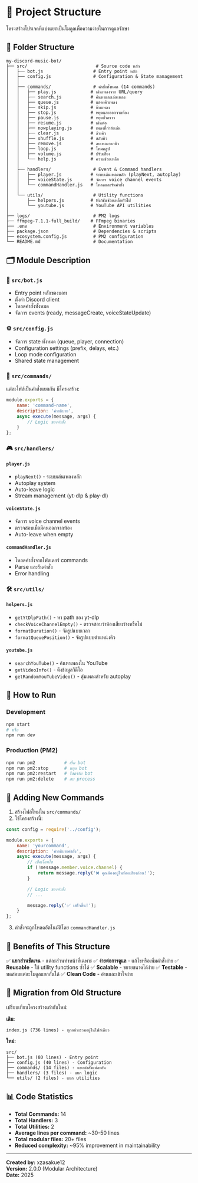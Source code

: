 # 📁 Project Structure

โครงสร้างโปรเจคที่แบ่งแยกเป็นโมดูลเพื่อความง่ายในการดูแลรักษา

## 📂 Folder Structure

```
my-discord-music-bot/
├── src/                          # Source code หลัก
│   ├── bot.js                   # Entry point หลัก
│   ├── config.js                # Configuration & State management
│   │
│   ├── commands/                # คำสั่งทั้งหมด (14 commands)
│   │   ├── play.js             # เล่นเพลงจาก URL/query
│   │   ├── search.js           # ค้นหาและเล่นเพลง
│   │   ├── queue.js            # แสดงคิวเพลง
│   │   ├── skip.js             # ข้ามเพลง
│   │   ├── stop.js             # หยุดและออกจากห้อง
│   │   ├── pause.js            # หยุดชั่วคราว
│   │   ├── resume.js           # เล่นต่อ
│   │   ├── nowplaying.js       # เพลงที่กำลังเล่น
│   │   ├── clear.js            # ล้างคิว
│   │   ├── shuffle.js          # สลับคิว
│   │   ├── remove.js           # ลบเพลงจากคิว
│   │   ├── loop.js             # โหมดลูป
│   │   ├── volume.js           # ปรับเสียง
│   │   └── help.js             # ความช่วยเหลือ
│   │
│   ├── handlers/                # Event & Command handlers
│   │   ├── player.js           # ระบบเล่นเพลงหลัก (playNext, autoplay)
│   │   ├── voiceState.js       # จัดการ voice channel events
│   │   └── commandHandler.js   # โหลดและรันคำสั่ง
│   │
│   └── utils/                   # Utility functions
│       ├── helpers.js          # ฟังก์ชันช่วยเหลือทั่วไป
│       └── youtube.js          # YouTube API utilities
│
├── logs/                        # PM2 logs
├── ffmpeg-7.1.1-full_build/    # FFmpeg binaries
├── .env                         # Environment variables
├── package.json                 # Dependencies & scripts
├── ecosystem.config.js          # PM2 configuration
└── README.md                    # Documentation

```

## 🗂️ Module Description

### 📄 `src/bot.js`
- Entry point หลักของบอท
- ตั้งค่า Discord client
- โหลดคำสั่งทั้งหมด
- จัดการ events (ready, messageCreate, voiceStateUpdate)

### ⚙️ `src/config.js`
- จัดการ state ทั้งหมด (queue, player, connection)
- Configuration settings (prefix, delays, etc.)
- Loop mode configuration
- Shared state management

### 🎵 `src/commands/`
แต่ละไฟล์เป็นคำสั่งแยกกัน มีโครงสร้าง:
```javascript
module.exports = {
    name: 'command-name',
    description: 'คำอธิบาย',
    async execute(message, args) {
        // Logic ของคำสั่ง
    }
};
```

### 🎮 `src/handlers/`

#### `player.js`
- `playNext()` - ระบบเล่นเพลงหลัก
- Autoplay system
- Auto-leave logic
- Stream management (yt-dlp & play-dl)

#### `voiceState.js`
- จัดการ voice channel events
- ตรวจสอบเมื่อมีคนออกจากห้อง
- Auto-leave when empty

#### `commandHandler.js`
- โหลดคำสั่งจากโฟลเดอร์ commands
- Parse และรันคำสั่ง
- Error handling

### 🛠️ `src/utils/`

#### `helpers.js`
- `getYtDlpPath()` - หา path ของ yt-dlp
- `checkVoiceChannelEmpty()` - ตรวจสอบว่าห้องเสียงว่างหรือไม่
- `formatDuration()` - จัดรูปแบบเวลา
- `formatQueuePosition()` - จัดรูปแบบตำแหน่งคิว

#### `youtube.js`
- `searchYouTube()` - ค้นหาเพลงใน YouTube
- `getVideoInfo()` - ดึงข้อมูลวิดีโอ
- `getRandomYouTubeVideo()` - สุ่มเพลงสำหรับ autoplay

## 🚀 How to Run

### Development
```bash
npm start
# หรือ
npm run dev
```

### Production (PM2)
```bash
npm run pm2           # เริ่ม bot
npm run pm2:stop      # หยุด bot
npm run pm2:restart   # รีสตาร์ท bot
npm run pm2:delete    # ลบ process
```

## 📝 Adding New Commands

1. สร้างไฟล์ใหม่ใน `src/commands/`
2. ใช้โครงสร้างนี้:

```javascript
const config = require('../config');

module.exports = {
    name: 'yourcommand',
    description: 'คำอธิบายคำสั่ง',
    async execute(message, args) {
        // เช็คเงื่อนไข
        if (!message.member.voice.channel) {
            return message.reply('❌ คุณต้องอยู่ในห้องเสียงก่อน!');
        }

        // Logic ของคำสั่ง
        // ...

        message.reply('✅ เสร็จสิ้น!');
    }
};
```

3. คำสั่งจะถูกโหลดอัตโนมัติโดย `commandHandler.js`

## 🎯 Benefits of This Structure

✅ **แยกส่วนชัดเจน** - แต่ละส่วนทำหน้าที่เฉพาะ
✅ **ง่ายต่อการดูแล** - แก้ไขหรือเพิ่มคำสั่งง่าย
✅ **Reusable** - ใช้ utility functions ซ้ำได้
✅ **Scalable** - ขยายขนาดได้ง่าย
✅ **Testable** - ทดสอบแต่ละโมดูลแยกกันได้
✅ **Clean Code** - อ่านและเข้าใจง่าย

## 🔄 Migration from Old Structure

เปรียบเทียบโครงสร้างเก่ากับใหม่:

**เดิม:**
```
index.js (736 lines) - ทุกอย่างรวมอยู่ในไฟล์เดียว
```

**ใหม่:**
```
src/
├── bot.js (80 lines) - Entry point
├── config.js (40 lines) - Configuration
├── commands/ (14 files) - แยกคำสั่งแต่ละอัน
├── handlers/ (3 files) - แยก logic
└── utils/ (2 files) - แยก utilities
```

## 📊 Code Statistics

- **Total Commands:** 14
- **Total Handlers:** 3
- **Total Utilities:** 2
- **Average lines per command:** ~30-50 lines
- **Total modular files:** 20+ files
- **Reduced complexity:** ~95% improvement in maintainability

---

**Created by:** xzasakue12  
**Version:** 2.0.0 (Modular Architecture)  
**Date:** 2025
